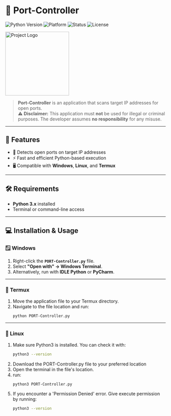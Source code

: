 # 🚪 Port-Controller

![Python Version](https://img.shields.io/badge/Python-3.x-blue?logo=python&logoColor=white)
![Platform](https://img.shields.io/badge/Platform-Windows%20%7C%20Linux%20%7C%20Termux-lightgrey)
![Status](https://img.shields.io/badge/Status-Updating-orange)
![License](https://img.shields.io/badge/License-Free-success)

<img src="file_00000000c5c46243b39babaace287a63.png" alt="Project Logo" width="200">

> **Port-Controller** is an application that scans target IP addresses for open ports.  
> ⚠️ **Disclaimer:** This application must **not** be used for illegal or criminal purposes. The developer assumes **no responsibility** for any misuse.

---

## 📌 Features
- 🎯 Detects open ports on target IP addresses  
- ⚡ Fast and efficient Python-based execution  
- 🖥️ Compatible with **Windows**, **Linux**, and **Termux**

---

## 🛠 Requirements
- **Python 3.x** installed  
- Terminal or command-line access

---

## 💻 Installation & Usage

### 🪟 Windows
1. Right-click the **`PORT-Controller.py`** file.  
2. Select **"Open with" → Windows Terminal**.  
3. Alternatively, run with **IDLE Python** or **PyCharm**.

---

### 📱 Termux
1. Move the application file to your Termux directory.  
2. Navigate to the file location and run:
   ```bash
   python PORT-Controller.py

---

### 🐧 Linux

1. Make sure Python3 is installed. You can check it with:  
   ```bash
   python3 --version
2. Download the PORT-Controller.py file to your preferred location
3. Open the terminal in the file's location.
4. run:  
   ```bash
   python3 PORT-Controller.py
6. If you encounter a 'Permission Denied' error. Give execute permission by running:  
   ```bash
   python3 --version
